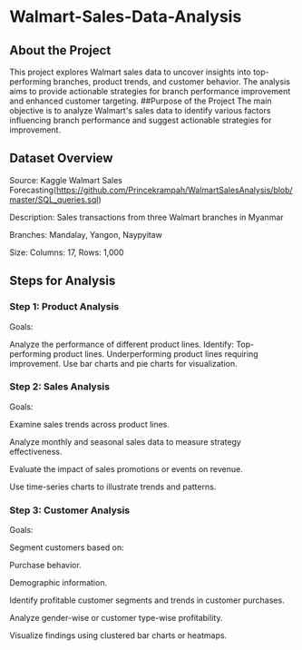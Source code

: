 # Walmart-Sales-Data-Analysis

## About the Project
This project explores Walmart sales data to uncover insights into top-performing branches, product trends, and customer behavior. The analysis aims to provide actionable strategies for branch performance improvement and enhanced customer targeting.
##Purpose of the Project
The main objective is to analyze Walmart's sales data to identify various factors influencing branch performance and suggest actionable strategies for improvement.
## Dataset Overview

Source: Kaggle Walmart Sales Forecasting(https://github.com/Princekrampah/WalmartSalesAnalysis/blob/master/SQL_queries.sql)

Description: Sales transactions from three Walmart branches in Myanmar

Branches: Mandalay, Yangon, Naypyitaw

Size: Columns: 17, Rows: 1,000

## Steps for Analysis

### Step 1: Product Analysis

Goals:

Analyze the performance of different product lines.
Identify:
Top-performing product lines.
Underperforming product lines requiring improvement.
Use bar charts and pie charts for visualization.

### Step 2: Sales Analysis

Goals:

Examine sales trends across product lines.

Analyze monthly and seasonal sales data to measure strategy effectiveness.

Evaluate the impact of sales promotions or events on revenue.

Use time-series charts to illustrate trends and patterns.

### Step 3: Customer Analysis

Goals:

Segment customers based on:

Purchase behavior.

Demographic information.

Identify profitable customer segments and trends in customer purchases.

Analyze gender-wise or customer type-wise profitability.

Visualize findings using clustered bar charts or heatmaps.
